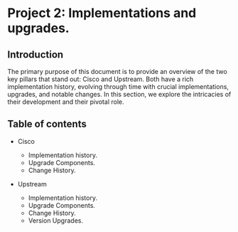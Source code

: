 # Project 2: Implementations and upgrades.

## Introduction

The primary purpose of this document is to provide an overview of the two key pillars that stand out: Cisco and Upstream. Both have a rich implementation history, evolving through time with crucial implementations, upgrades, and notable changes. In this section, we explore the intricacies of their development and their pivotal role.

## Table of contents

* Cisco
  - Implementation history.
  - Upgrade Components.
  - Change History.

* Upstream
  - Implementation history.
  - Upgrade Components.
  - Change History.
  - Version Upgrades.
